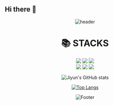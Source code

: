 ## Hi there 👋

<!--
- 🔭 I’m currently working on ...
- 🌱 I’m currently learning ...
- 👯 I’m looking to collaborate on ...
- 🤔 I’m looking for help with ...
- 💬 Ask me about ...
- 📫 How to reach me: ...
- 😄 Pronouns: ...
- ⚡ Fun fact: ...

- ⚡ I'm working as an intern in Backend Development
- 🌱 I’m participating in a project using "Django/Python/HTML/CSS/JavaScript/jQuery"
- 🔭 I’m currently a senior at Kwangwoon University, Department of Information Convergence
- 📫 How to reach me: jiyunwoo33@gmail.com or jiyunlotus@naver.com
-->

<div align="center">
    
![header](https://capsule-render.vercel.app/api?type=soft&height=180&color=gradient&text=Welcome%20to%20Jiyun's%20Github&fontSize=40&animation=fadeIn)

<div align=center><h1>📚 STACKS</h1></div>
<div align=center> 
    <img src="https://img.shields.io/badge/python-3776AB?style=for-the-badge&logo=python&logoColor=white">
    <img src="https://img.shields.io/badge/c-00599C?style=for-the-badge&logo=c%2B%2B&logoColor=white">
   <img src="https://img.shields.io/badge/Go-00ADD8?style=flat-square&logo=Go&logoColor=white"/>
    <br>

<img src="https://img.shields.io/badge/html5-E34F26?style=for-the-badge&logo=html5&logoColor=white"> 
<img src="https://img.shields.io/badge/css-1572B6?style=for-the-badge&logo=css3&logoColor=white"> 
<img src="https://img.shields.io/badge/django-092E20?style=for-the-badge&logo=django&logoColor=white">



</div>

![Jiyun's GitHub stats](https://github-readme-stats.vercel.app/api?username=jiyunwoo02&show_icons=true&theme=radical)


[![Top Langs](https://github-readme-stats.vercel.app/api/top-langs/?username=jiyunwoo02&layout=compact)](https://github.com/jiyunwoo02/github-readme-stats)

![Footer](https://capsule-render.vercel.app/api?type=waving&color=auto&height=200&section=footer)
<!-- ***
[![Solved.ac Profile](http://mazassumnida.wtf/api/v2/generate_badge?boj=jiyunwoo)](https://solved.ac/jiyunwoo/)

[![Jiyun's Velog](https://velog-readme-stats.vercel.app/api?name=jiyunwoo)](https://github.com/jiyunwoo/velog-readme-stats)
## My Main Stack

![](https://img.shields.io/badge/C-00599C?style=for-the-badge&logo=c&logoColor=white)
![](https://img.shields.io/badge/Python-3776AB?style=for-the-badge&logo=python&logoColor=white)
![](https://img.shields.io/badge/Django-092E20?style=for-the-badge&logo=django&logoColor=white)
![](https://img.shields.io/badge/Go-00ADD8?style=for-the-badge&logo=go&logoColor=white)

![](https://img.shields.io/badge/R-276DC3?style=for-the-badge&logo=r&logoColor=white)
![](https://img.shields.io/badge/Java-ED8B00?style=for-the-badge&logo=openjdk&logoColor=white)
![](https://img.shields.io/badge/HTML5-E34F26?style=for-the-badge&logo=html5&logoColor=white)
![](https://img.shields.io/badge/CSS3-1572B6?style=for-the-badge&logo=css3&logoColor=white)
![](https://img.shields.io/badge/JavaScript-323330?style=for-the-badge&logo=javascript&logoColor=F7DF1E)
***
## My Sub Stack

![](https://img.shields.io/badge/Postman-FF6C37?style=for-the-badge&logo=postman&logoColor=white)
![](https://img.shields.io/badge/VirtualBox-183A61?logo=virtualbox&logoColor=white&style=for-the-badge)
![](https://img.shields.io/badge/windows%20terminal-4D4D4D?style=for-the-badge&logo=windows%20terminal&logoColor=white)
![](https://img.shields.io/badge/powershell-5391FE?style=for-the-badge&logo=powershell&logoColor=white)
![](https://img.shields.io/badge/GIT-E44C30?style=for-the-badge&logo=git&logoColor=white)

![](https://img.shields.io/badge/Android_Studio-3DDC84?style=for-the-badge&logo=android-studio&logoColor=white)
![](https://img.shields.io/badge/MariaDB-003545?style=for-the-badge&logo=mariadb&logoColor=white)
![](https://img.shields.io/badge/MySQL-005C84?style=for-the-badge&logo=mysql&logoColor=white)
![](https://img.shields.io/badge/Oracle-F80000?style=for-the-badge&logo=Oracle&logoColor=white)
![](https://img.shields.io/badge/WSL-0a97f5?style=for-the-badge&logo=linux&logoColor=white)
![](https://img.shields.io/badge/Ubuntu-E95420?style=for-the-badge&logo=ubuntu&logoColor=white)

***
## My Tool

![](https://img.shields.io/badge/Slack-4A154B?style=for-the-badge&logo=slack&logoColor=white)
![](https://img.shields.io/badge/Discord-7289DA?style=for-the-badge&logo=discord&logoColor=white)
![](https://img.shields.io/badge/Zoom-2D8CFF?style=for-the-badge&logo=zoom&logoColor=white)
![](https://img.shields.io/badge/Stack%20Overflow-F58025?style=for-the-badge&logo=Stack%20Overflow&logoColor=white)
![](https://img.shields.io/badge/Notion-%23000000.svg?style=for-the-badge&logo=notion&logoColor=white)

![](https://img.shields.io/badge/Google%20Sheets-34A853?style=for-the-badge&logo=google-sheets&logoColor=white)
![](https://img.shields.io/badge/Microsoft_Excel-217346?style=for-the-badge&logo=microsoft-excel&logoColor=white)
![](https://img.shields.io/badge/Microsoft_Office-D83B01?style=for-the-badge&logo=microsoft-office&logoColor=white)
![](https://img.shields.io/badge/Microsoft_PowerPoint-B7472A?style=for-the-badge&logo=microsoft-powerpoint&logoColor=white)

![](https://img.shields.io/badge/Microsoft_Word-2B579A?style=for-the-badge&logo=microsoft-word&logoColor=white)
![](https://img.shields.io/badge/Visual_Studio-5C2D91?style=for-the-badge&logo=visual%20studio&logoColor=white)
![](https://img.shields.io/badge/PyCharm-000000.svg?&style=for-the-badge&logo=PyCharm&logoColor=white)
![](https://img.shields.io/badge/Colab-F9AB00?style=for-the-badge&logo=googlecolab&color=525252)

***
-->

<!--[![Hits](https://hits.seeyoufarm.com/api/count/incr/badge.svg?url=https%3A%2F%2Fgithub.com%2Fjiyunwoo02&count_bg=%235AB2D9&title_bg=%23555555&icon=&icon_color=%23E7E7E7&title=hits&edge_flat=false)]-->

<!--![Jiyun's GitHub stats](https://github-readme-stats.vercel.app/api?username=jiyunwoo02&show_icons=true&theme=graywhite) -->

<!--![Top Langs](https://github-readme-stats.vercel.app/api/top-langs/?username=jiyunwoo02&layout=compact)-->

<!--![Top Langs](https://github-readme-stats.vercel.app/api/top-langs/?username=jiyunwoo02&theme=blue-green)
[![GitHub Streak](https://streak-stats.demolab.com?user=jiyunwoo02)(https://git.io/streak-stats)]-->

<!--***
<!--<a href="https://github.com/ashutosh00710/github-readme-activity-graph">
    <img src="https://github-readme-activity-graph.vercel.app/graph?username=jiyunwoo02&theme=github&bg_color=20232a&hide_border=true&line=58A6FF&color=58A6FF" width=100%/>
</a>

</div>
